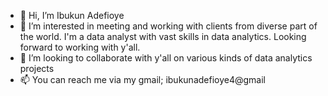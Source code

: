 - 👋 Hi, I’m Ibukun Adefioye
- 👀 I’m interested in meeting and working with clients from diverse part of the world. I'm a data analyst with vast skills in data analytics. Looking forward to working with y'all.
- 💞️ I’m looking to collaborate with y'all on various kinds of data analytics projects
- 📫 You can reach me via my gmail; ibukunadefioye4@gmail

<!---
highbekaydavid/highbekaydavid is a ✨ special ✨ repository because its `README.md` (this file) appears on your GitHub profile.
You can click the Preview link to take a look at your changes.
--->
